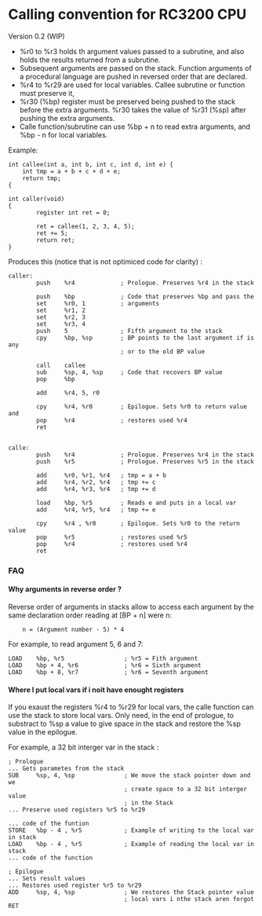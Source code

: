 Calling convention for RC3200 CPU
=================================
Version 0.2 (WIP)

- %r0 to %r3 holds th argument values passed to a subrutine, and also holds 
  the results returned from a subrutine.
- Subsequent arguments are passed on the stack. Function arguments of a 
  procedural language are pushed in reversed order that are declared.
- %r4 to %r29 are used for local variables. Callee subrutine or function must 
  preserve it,
- %r30 (%bp) register must be preserved being pushed to the stack before the 
  extra arguments. %r30 takes the value of %r31 (%sp) after pushing the extra
  arguments.
- Calle function/subrutine can use %bp + n to read extra arguments, and %bp - n
  for local variables.

Example:

    int callee(int a, int b, int c, int d, int e) {
        int tmp = a + b + c + d + e;
        return tmp;
    {
     
    int caller(void)
    {
            register int ret = 0;
     
            ret = callee(1, 2, 3, 4, 5);
            ret += 5;
            return ret;
    }

Produces this (notice that is not optimiced code for clarity) :

    caller:
            push    %r4             ; Prologue. Preserves %r4 in the stack

            push    %bp             ; Code that preserves %bp and pass the
            set     %r0, 1          ; arguments
            set     %r1, 2
            set     %r2, 3
            set     %r3, 4
            push    5               ; Fifth argument to the stack
            cpy     %bp, %sp        ; BP points to the last argument if is any
                                    ; or to the old BP value
            
            call    callee           
            sub     %sp, 4, %sp     ; Code that recovers BP value
            pop     %bp
            
            add     %r4, 5, r0

            cpy     %r4, %r0        ; Epilogue. Sets %r0 to return value and
            pop     %r4             ; restores used %r4
            ret


    calle:
            push    %r4             ; Prologue. Preserves %r4 in the stack
            push    %r5             ; Prologue. Preserves %r5 in the stack

            add     %r0, %r1, %r4   ; tmp = a + b
            add     %r4, %r2, %r4   ; tmp += c
            add     %r4, %r3, %r4   ; tmp += d

            load    %bp, %r5        ; Reads e and puts in a local var
            add     %r4, %r5, %r4   ; tmp += e

            cpy     %r4 , %r0       ; Epilogue. Sets %r0 to the return value
            pop     %r5             ; restores used %r5
            pop     %r4             ; restores used %r4
            ret

### FAQ

#### Why arguments in reverse order ?
Reverse order of arguments in stacks allow to access each argument by the same declaration order reading at [BP + n] were n:

        n = (Argument number - 5) * 4 

 
For example, to read argument 5, 6 and 7:

    LOAD    %bp, %r5                 ; %r5 = Fith argument
    LOAD    %bp + 4, %r6             ; %r6 = Sixth argument
    LOAD    %bp + 8, %r7             ; %r6 = Seventh argument

#### Where I put local vars if i noit have enought registers
If you exaust the registers %r4 to %r29 for local vars, the calle function can
use the stack to store local vars. Only need, in the end of prologue, to 
substract to %sp a value to give space in the stack and restore the %sp value 
in the epilogue.

For example, a 32 bit interger var in the stack :

    ; Prologue
    ... Gets parametes from the stack
    SUB     %sp, 4, %sp              ; We move the stack pointer down and we
                                     ; create space to a 32 bit interger value
                                     ; in the Stack
    ... Preserve used registers %r5 to %r29

    ... code of the funtion
    STORE   %bp - 4 , %r5            ; Example of writing to the local var in stack
    LOAD    %bp - 4 , %r5            ; Example of reading the local var in stack
    ... code of the function

    ; Epilogue
    ... Sets result values
    ... Restores used register %r5 to %r29
    ADD     %sp, 4, %sp              ; We restores the Stack pointer value
                                     ; local vars i nthe stack aren forgot
    RET
